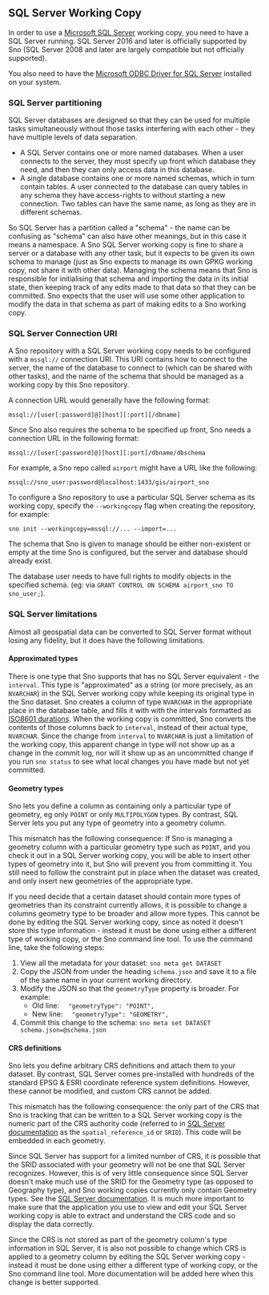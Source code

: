 SQL Server Working Copy
--------------------

In order to use a [Microsoft SQL Server](https://docs.microsoft.com/sql/sql-server/) working copy, you need to have a SQL Server running. SQL Server 2016 and later is officially supported by Sno (SQL Server 2008 and later are largely compatible but not officially supported).

You also need to have the [Microsoft ODBC Driver for SQL Server](https://docs.microsoft.com/sql/connect/odbc/microsoft-odbc-driver-for-sql-server) installed on your system.

### SQL Server partitioning

SQL Server databases are designed so that they can be used for multiple tasks simultaneously without those tasks interfering with each other - they have multiple levels of data separation.

* A SQL Server contains one or more named databases. When a user connects to the server, they must specify up front which database they need, and then they can only access data in this database.
* A single database contains one or more named schemas, which in turn contain tables. A user connected to the database can query tables in any schema they have access-rights to without starting a new connection. Two tables can have the same name, as long as they are in different schemas.

So SQL Server has a partition called a "schema" - the name can be confusing as "schema" can also have other meanings, but in this case it means a namespace. A Sno SQL Server working copy is fine to share a server or a database with any other task, but it expects to be given its own schema to manage (just as Sno expects to manage its own GPKG working copy, not share it with other data). Managing the schema means that Sno is responsible for initialising that schema and importing the data in its initial state, then keeping track of any edits made to that data so that they can be committed. Sno expects that the user will use some other application to modify the data in that schema as part of making edits to a Sno working copy.

### SQL Server Connection URI

A Sno repository with a SQL Server working copy needs to be configured with a `mssql://` connection URI. This URI contains how to connect to the server, the name of the database to connect to (which can be shared with other tasks), and the name of the schema that should be managed as a working copy by this Sno repository.

A connection URL would generally have the following format:

`mssql://[user[:password]@][host][:port][/dbname]`

Since Sno also requires the schema to be specified up front, Sno needs a connection URL in the following format:

`mssql://[user[:password]@][host][:port]/dbname/dbschema`

For example, a Sno repo called `airport` might have a URL like the following:

`mssql://sno_user:password@localhost:1433/gis/airport_sno`

To configure a Sno repository to use a particular SQL Server schema as its working copy, specify the `--workingcopy` flag when creating the repository, for example:

`sno init --workingcopy=mssql://... --import=...`

The schema that Sno is given to manage should be either non-existent or empty at the time Sno is configured, but the server and database should already exist.

The database user needs to have full rights to modify objects in the specified schema. (eg: via `GRANT CONTROL ON SCHEMA airport_sno TO sno_user;`).

### SQL Server limitations

Almost all geospatial data can be converted to SQL Server format without losing any fidelity, but it does have the following limitations.

#### Approximated types

There is one type that Sno supports that has no SQL Server equivalent - the `interval`. This type is "approximated" as a string (or more precisely, as an `NVARCHAR`) in the SQL Server working copy while keeping its original type in the Sno dataset. Sno creates a column of type `NVARCHAR` in the appropriate place in the database table, and fills it with with the intervals formatted as [ISO8601 durations](https://en.wikipedia.org/wiki/ISO_8601#Durations). When the working copy is committed, Sno converts the contents of those columns back to `interval`, instead of their actual type, `NVARCHAR`. Since the change from `interval` to `NVARCHAR` is just a limitation of the working copy, this apparent change in type will not show up as a change in the commit log, nor will it show up as an uncommitted change if you run `sno status` to see what local changes you have made but not yet committed.

#### Geometry types

Sno lets you define a column as containing only a particular type of geometry, eg only `POINT` or only `MULTIPOLYGON` types. By contrast, SQL Server lets you put any type of geometry into a geometry column.

This mismatch has the following consequence: If Sno is managing a geometry column with a particular geometry type such as `POINT`, and you check it out in a SQL Server working copy, you will be able to insert other types of geometry into it, but Sno will prevent you from committing it. You still need to follow the constraint put in place when the dataset was created, and only insert new geometries of the appropriate type.

If you need decide that a certain dataset should contain more types of geometries than its constraint currently allows, it is possible to change a columns geometry type to be broader and allow more types. This cannot be done by editing the SQL Server working copy, since as noted it doesn't store this type information - instead it must be done using either a different type of working copy, or the Sno command line tool. To use the command line, take the following steps:

1. View all the metadata for your dataset:
   `sno meta get DATASET`
2. Copy the JSON from under the heading `schema.json` and save it to a file of the same name in your current working directory.
3. Modify the JSON so that the `geometryType` property is broader. For example:
   - Old line: `  "geometryType": "POINT",`
   - New line: `  "geometryType": "GEOMETRY",`
4. Commit this change to the schema:
   `sno meta set DATASET schema.json=@schema.json`

#### CRS definitions

Sno lets you define arbitrary CRS definitions and attach them to your dataset. By contrast, SQL Server comes pre-installed with hundreds of the standard EPSG & ESRI coordinate reference system definitions. However, these cannot be modified, and custom CRS cannot be added.

This mismatch has the following consequence: the only part of the CRS that Sno is tracking that can be written to a SQL Server working copy is the numeric part of the CRS authority code (referred to in [SQL Server documentation](https://docs.microsoft.com/sql/relational-databases/system-catalog-views/sys-spatial-reference-systems-transact-sql) as the `spatial_reference_id` or `SRID`). This code will be embedded in each geometry.

Since SQL Server has support for a limited number of CRS, it is possible that the SRID associated with your geometry will not be one that SQL Server recognizes. However, this is of very little consequence since SQL Server doesn't make much use of the SRID for the Geometry type (as opposed to Geography type), and Sno working copies currently only contain Geometry types. See the [SQL Server documentation](https://docs.microsoft.com/sql/relational-databases/spatial/spatial-data-types-overview). It is much more important to make sure that the application you use to view and edit your SQL Server working copy is able to extract and understand the CRS code and so display the data correctly.

Since the CRS is not stored as part of the geometry column's type information in SQL Server, it is also not possible to change which CRS is applied to a geometry column by editing the SQL Server working copy - instead it must be done using either a different type of working copy, or the Sno command line tool. More documentation will be added here when this change is better supported.
